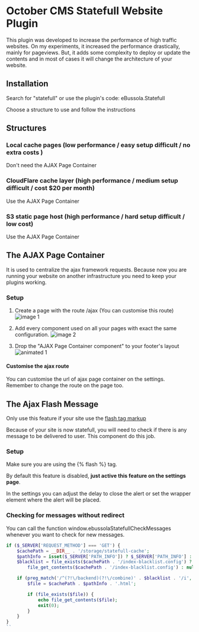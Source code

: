 October CMS Statefull Website Plugin
====================================

This plugin was developed to increase the performance of high traffic websites.
On my experiments, it increased the performance drastically, mainly for pageviews.
But, it adds some complexity to deploy or update the contents and in most of cases it
will change the architecture of your website.

## Installation

Search for "statefull" or use the plugin's code: eBussola.Statefull

Choose a structure to use and follow the instructions

## Structures

### Local cache pages (low performance / easy setup difficult / no extra costs )

Don't need the AJAX Page Container

### CloudFlare cache layer (high performance / medium setup difficult / cost $20 per month)

Use the AJAX Page Container

### S3 static page host (high performance / hard setup difficult / low cost)

Use the AJAX Page Container


## The AJAX Page Container

It is used to centralize the ajax framework requests. Because now you are running your website on
another infrastructure you need to keep your plugins working.

### Setup

1. Create a page with the route /ajax
(You can customise this route)
![image 1](https://s3.amazonaws.com/ebussola-stash/statefull-website/screenshots/ajax-page-container-1.png)

2. Add every component used on all your pages with exact the same configuration.
![image 2](https://s3.amazonaws.com/ebussola-stash/statefull-website/screenshots/ajax-page-container-2.png)

3. Drop the "AJAX Page Container component" to your footer's layout
![animated 1](https://s3.amazonaws.com/ebussola-stash/statefull-website/screenshots/ajax-page-container-3.gif)

#### Customise the ajax route

You can customise the url of ajax page container on the settings.
Remember to change the route on the page too.


## The Ajax Flash Message

Only use this feature if your site use the [flash tag markup](https://octobercms.com/docs/markup/tag-flash)

Because of your site is now statefull, you will need to check if there is any message to be delivered to user.
This component do this job.

### Setup

Make sure you are using the {% flash %} tag.

By default this feature is disabled, **just active this feature on the settings page**.

In the settings you can adjust the delay to close the alert
or set the wrapper element where the alert will be placed.

### Checking for messages without redirect

You can call the function window.ebussolaStatefullCheckMessages whenever you want to check for new messages.


```php
if ($_SERVER['REQUEST_METHOD'] === 'GET') {
    $cachePath = __DIR__ . '/storage/statefull-cache';
    $pathInfo = isset($_SERVER['PATH_INFO']) ? $_SERVER['PATH_INFO'] : '/';
    $blacklist = file_exists($cachePath . '/index-blacklist.config') ?
        file_get_contents($cachePath . '/index-blacklist.config') : null;

    if (preg_match('/^(?!\/backend)(?!\/combine)' . $blacklist . '/i', $pathInfo) === 1) {
        $file = $cachePath . $pathInfo . '.html';

        if (file_exists($file)) {
            echo file_get_contents($file);
            exit(0);
        }
    }
}
``